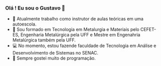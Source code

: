 ### Olá !  Eu sou o Gustavo 👋

- 🔭 Atualmente trabalho como instrutor de aulas teóricas em uma autoescola.
- 🌱 Sou formado em Tecnologia em Metalurgia e Materiais pelo CEFET-ES, Engenharia Metalúrgica pela  UFF e Mestre em Engenahria Metalúrgica também pela UFF.
- 💻 No momento, estou fazende faculdade de Tecnologia em Análise e Desenvolvimento de Sistemas no SENAC. 
- 👯 Sempre gostei muito de programação.

